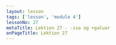```yaml
---
layout: lesson
tags: ['lesson', 'module 4']
lessonNo: 27
metaTitle: Lektion 27 - -ssa og +galuar
onPageTitle: Lektion 27
---
```


